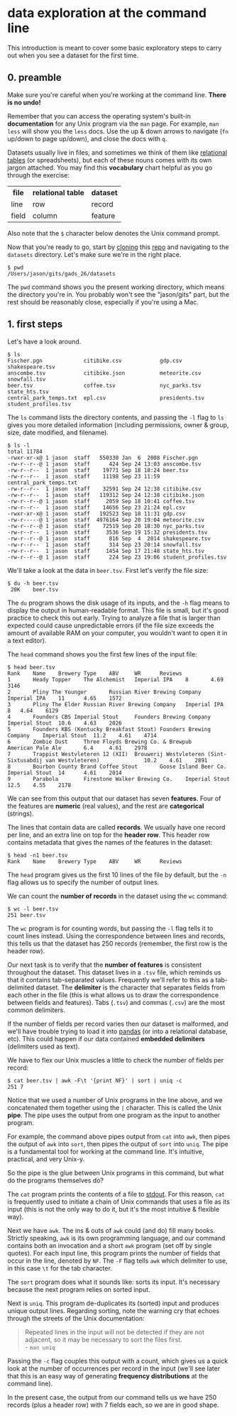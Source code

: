 <!-- author: Jason Dolatshahi -->

# data exploration at the command line

This introduction is meant to cover some basic exploratory steps to carry out when you
see a dataset for the first time.

## 0. preamble
Make sure you're careful when you're working at the command line. **There is no undo!**

Remember that you can access the operating system's built-in **documentation**
for any Unix program via the `man` page. For example, `man less` will show you
the `less` docs. Use the up & down arrows to navigate (`fn` up/down to page up/down),
and close the docs with `q`. 

Datasets usually live in files, and sometimes we think of them like
[relational tables](http://www.w3schools.com/sql/sql_intro.asp)
(or spreadsheets), but each of these nouns comes with its own jargon
attached. You may find this **vocabulary** chart helpful as you go through the exercise:

<table>
    <tr>
        <th>file
        <th>relational table
        <th>dataset
    <tr>
        <td>line
        <td>row
        <td>record
    <tr>
        <td>field
        <td>column
        <td>feature
</table>

Also note that the `$` character below denotes the Unix command prompt.

Now that you're ready to go, start by
[cloning](https://guides.github.com/activities/hello-world/) this
[repo](https://github.com/jason137/gads_26)
and navigating to the `datasets` directory. Let's make sure we're in the right place.

    $ pwd
    /Users/jason/gits/gads_26/datasets

The `pwd` command shows you the present working directory, which means the
directory you're in. You probably won't see the "jason/gits" part, but the rest should
be reasonably close, especially if you're using a Mac.

## 1. first steps
Let's have a look around.

    $ ls
    Fischer.pgn             citibike.csv            gdp.csv                 shakespeare.tsv
    anscombe.tsv            citibike.json           meteorite.csv           snowfall.tsv
    beer.tsv                coffee.tsv              nyc_parks.tsv           state_hts.tsv
    central_park_temps.txt  epl.csv                 presidents.tsv          student_profiles.tsv

The `ls` command lists the directory contents, and passing the `-l` flag to
`ls` gives you more detailed information (including permissions, owner &
group, size, date modified, and filename).

    $ ls -l
    total 11784
    -rwxr-xr-x@ 1 jason  staff   550330 Jan  6  2008 Fischer.pgn
    -rw-r--r--@ 1 jason  staff      424 Sep 24 13:03 anscombe.tsv
    -rw-r--r--  1 jason  staff    19771 Sep 18 18:24 beer.tsv
    -rw-r--r--  1 jason  staff    11198 Sep 23 11:59 central_park_temps.txt
    -rw-r--r--  1 jason  staff    32591 Sep 24 12:38 citibike.csv
    -rw-r--r--  1 jason  staff   119312 Sep 24 12:38 citibike.json
    -rw-r--r--@ 1 jason  staff     2059 Sep 18 10:41 coffee.tsv
    -rw-r--r--  1 jason  staff    14656 Sep 23 21:24 epl.csv
    -rwxr-xr-x@ 1 jason  staff   192523 Sep 18 11:31 gdp.csv
    -rw-r-----@ 1 jason  staff  4976164 Sep 20 19:04 meteorite.csv
    -rw-r--r--@ 1 jason  staff    72519 Sep 20 18:30 nyc_parks.tsv
    -rw-r--r--  1 jason  staff     3536 Sep 19 15:32 presidents.tsv
    -rw-r--r--@ 1 jason  staff      816 Sep  4  2014 shakespeare.tsv
    -rw-r--r--  1 jason  staff      314 Sep 23 20:14 snowfall.tsv
    -rw-r--r--  1 jason  staff     1454 Sep 17 21:48 state_hts.tsv
    -rw-r--r--@ 1 jason  staff      224 Sep 23 19:06 student_profiles.tsv

We'll take a look at the data in `beer.tsv`. First let's verify the file size:

    $ du -h beer.tsv
     20K    beer.tsv

The `du` program shows the disk usage of its inputs, and the `-h` flag means to
display the output in human-readable format. This file is small, but it's good
practice to check this out early. Trying to analyze a file that is larger than
expected could cause unpredictable errors (if the file size exceeds the amount
of available RAM on your computer, you wouldn't want to open it in a text editor).

The `head` command shows you the first few lines of the input file:

    $ head beer.tsv
    Rank    Name    Brewery Type    ABV     WR      Reviews
    1       Heady Topper    The Alchemist   Imperial IPA    8       4.69    3146
    2       Pliny The Younger       Russian River Brewing Company   Imperial IPA    11      4.65    1572
    3       Pliny The Elder Russian River Brewing Company   Imperial IPA    8   4.64    6129
    4       Founders CBS Imperial Stout     Founders Brewing Company    Imperial Stout  10.6    4.63    2026
    5       Founders KBS (Kentucky Breakfast Stout) Founders Brewing Company    Imperial Stout  11.2    4.61    4714
    6       Zombie Dust     Three Floyds Brewing Co. & Brewpub      American Pale Ale       6.4     4.61    2978
    7       Trappist Westvleteren 12 (XII)  Brouwerij Westvleteren (Sint-Sixtusabdij van Westvleteren)              10.2    4.61    2891
    8       Bourbon County Brand Coffee Stout       Goose Island Beer Co.   Imperial Stout  14      4.61    2014
    9       Parabola        Firestone Walker Brewing Co.    Imperial Stout  12.5    4.55    2178 

We can see from this output that our dataset has seven **features**. Four of the
features are **numeric** (real values), and the rest are **categorical** (strings).

The lines that contain data are called **records**. We usually have one record
per line, and an extra line on top for the **header row**. This header row contains
metadata that gives the names of the features in the dataset:

    $ head -n1 beer.tsv
    Rank    Name    Brewery Type    ABV     WR      Reviews

The `head` program gives us the first 10 lines of the file by default, but
the `-n` flag allows us to specify the number of output lines.

We can count the **number of records** in the dataset using the `wc` command:

    $ wc -l beer.tsv
    251 beer.tsv

The `wc` program is for counting words, but passing the `-l` flag tells it to
count lines instead. Using the correspondence between lines and records,
this tells us that the dataset has 250 records (remember, the first row is the
header row).

Our next task is to verify that the **number of features** is consistent throughout the
dataset. This dataset lives in a `.tsv` file, which reminds us that it contains
tab-separated values. Frequently we'll refer to this as a tab-delimited
dataset. The **delimiter** is the character that separates fields from each
other in the file (this is what allows us to draw the correspondence between fields and
features). Tabs (`.tsv`) and commas (`.csv`) are the most common delimiters.

If the number of fields per record varies then our dataset is malformed,
and we'll have trouble trying to load it into [pandas](http://pandas.pydata.org/)
(or into a relational database, etc). This could happen if our data contained
**embedded delimiters** (delimiters used as text).

We have to flex our Unix muscles a little to check the number of fields per
record:

    $ cat beer.tsv | awk -F\t '{print NF}' | sort | uniq -c
    251 7

Notice that we used a number of Unix programs in the line above, and we
concatenated them together using the `|` character. This is called the Unix
**pipe**. The pipe uses the output from one program as the input to another program.

For example, the command above pipes output from `cat` into `awk`, then
pipes the output of `awk` into `sort`, then pipes the output of `sort`
into `uniq`. The pipe is a fundamental tool for working at the command line.
It's intuitive, practical, and very Unix-y.

So the pipe is the glue between Unix programs in this command, but what do the
programs themselves do?

The `cat` program prints the contents of a file to
[stdout](http://stackoverflow.com/questions/3385201/confused-about-stdin-stdout-and-stderr).
For this reason, `cat` is frequently used to initiate a chain of
Unix commands that uses a file as its input (this is not the only way to do it,
but it's the most intuitive & flexible way).

Next we have `awk`. The ins & outs of `awk` could (and do) fill many books.
Strictly speaking, `awk` is its own programming language, and our
command contains both an invocation and a short `awk` program (set off by
single quotes). For each input line, this program prints the number of fields
that occur in the line, denoted by `NF`. The `-F` flag tells `awk` which delimiter to use,
in this case `\t` for the tab character.

The `sort` program does what it sounds like: sorts its input. It's necessary
because the next program relies on sorted input.

Next is `uniq`. This program de-duplicates its (sorted) input and produces unique 
output lines. Regarding sorting, note the warning cry that echoes through the
streets of the Unix documentation:

> Repeated lines in the input will not be detected if they are not adjacent, so it
> may be necessary to sort the files first.  
>\- `man uniq`

Passing the `-c` flag couples this output with a count, which
gives us a quick look at the number of occurrences per record in the input
(we'll see later that this is an easy way of generating **frequency distributions** at the
command line).

In the present case, the output from our command tells us we have 250
records (plus a header row) with 7 fields each, so we are in good shape.

